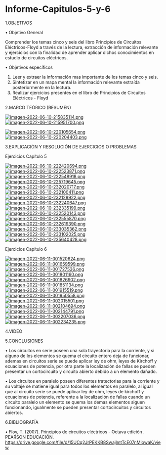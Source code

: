 # Informe-Capitulos-5-y-6

1.OBJETIVOS

• Objetivo General

Comprender los temas cinco y seis del libro Principios de Circuitos Eléctricos-Floyd a través de la lectura, extracción de información relevante y ejercicios con la finalidad de aprender aplicar dichos conocimientos en estudio de circuitos eléctricos.

• Objetivos específicos

1. Leer y extraer la información mas importante de los temas cinco y seis.
2. Sintetizar en un mapa mental la información relevante extraída posteriormente en la lectura.
3. Realizar ejercicios presentes en el libro de Principios de Circuitos Eléctricos - Floyd

2.MARCO TEÓRICO (RESUMEN)

[![imagen-2022-06-10-215835114.png](https://i.postimg.cc/Xq8VSWpy/imagen-2022-06-10-215835114.png)](https://postimg.cc/YLvcYJNp)
[![imagen-2022-06-10-215951700.png](https://i.postimg.cc/MZDxGWpn/imagen-2022-06-10-215951700.png)](https://postimg.cc/7bfjsr74)

[![imagen-2022-06-10-220105654.png](https://i.postimg.cc/bNsMj8Dc/imagen-2022-06-10-220105654.png)](https://postimg.cc/MvJtyCmd)
[![imagen-2022-06-10-220204403.png](https://i.postimg.cc/XJqKyN0n/imagen-2022-06-10-220204403.png)](https://postimg.cc/BLWPr06z)

3.EXPLICACIÓN Y RESOLUCIÓN DE EJERCICIOS O PROBLEMAS

Ejercicios Capítulo 5

[![imagen-2022-06-10-222420694.png](https://i.postimg.cc/dVMjhK1y/imagen-2022-06-10-222420694.png)](https://postimg.cc/RNRHYywS)
[![imagen-2022-06-10-222523871.png](https://i.postimg.cc/jSrysQg6/imagen-2022-06-10-222523871.png)](https://postimg.cc/w7012Jd3)
[![imagen-2022-06-10-222548918.png](https://i.postimg.cc/4nRHxs54/imagen-2022-06-10-222548918.png)](https://postimg.cc/D45wCVHR)
[![imagen-2022-06-10-225719645.png](https://i.postimg.cc/0Qs8jnKv/imagen-2022-06-10-225719645.png)](https://postimg.cc/Mc9kryY3)
[![imagen-2022-06-10-232020717.png](https://i.postimg.cc/xdTKNvww/imagen-2022-06-10-232020717.png)](https://postimg.cc/nXgs6Dc2)
[![imagen-2022-06-10-232100411.png](https://i.postimg.cc/Nf6TNCBh/imagen-2022-06-10-232100411.png)](https://postimg.cc/xcdc8RXg)
[![imagen-2022-06-10-232128922.png](https://i.postimg.cc/wvRRD00G/imagen-2022-06-10-232128922.png)](https://postimg.cc/MMxGSbk7)
[![imagen-2022-06-10-232240647.png](https://i.postimg.cc/Xvpr0sSY/imagen-2022-06-10-232240647.png)](https://postimg.cc/FfXrygHM)
[![imagen-2022-06-10-232335199.png](https://i.postimg.cc/28GybsC5/imagen-2022-06-10-232335199.png)](https://postimg.cc/gnwm1BX9)
[![imagen-2022-06-10-232520143.png](https://i.postimg.cc/hthDJhCC/imagen-2022-06-10-232520143.png)](https://postimg.cc/rDXX3y2W)
[![imagen-2022-06-10-232555870.png](https://i.postimg.cc/ZqdJc2zp/imagen-2022-06-10-232555870.png)](https://postimg.cc/QBjLN6td)
[![imagen-2022-06-10-232619390.png](https://i.postimg.cc/Y0pktSGz/imagen-2022-06-10-232619390.png)](https://postimg.cc/PpF04TMC)
[![imagen-2022-06-10-233035362.png](https://i.postimg.cc/pdDgyHtG/imagen-2022-06-10-233035362.png)](https://postimg.cc/Y4CXyT0Y)
[![imagen-2022-06-10-233102025.png](https://i.postimg.cc/wxWn12Sp/imagen-2022-06-10-233102025.png)](https://postimg.cc/PNwScWX3)
[![imagen-2022-06-10-235640428.png](https://i.postimg.cc/9FBS3hhC/imagen-2022-06-10-235640428.png)](https://postimg.cc/566pvDyR)

Ejercicios Capítulo 6

[![imagen-2022-06-11-001520624.png](https://i.postimg.cc/bYn0SHC5/imagen-2022-06-11-001520624.png)](https://postimg.cc/8s1fqWVd)
[![imagen-2022-06-11-001659599.png](https://i.postimg.cc/0jvzwmrg/imagen-2022-06-11-001659599.png)](https://postimg.cc/ftHW4Vx5)
[![imagen-2022-06-11-001727536.png](https://i.postimg.cc/qBchdmZp/imagen-2022-06-11-001727536.png)](https://postimg.cc/6T35rhXP)
[![imagen-2022-06-11-001801160.png](https://i.postimg.cc/zXJLDn9K/imagen-2022-06-11-001801160.png)](https://postimg.cc/bdBY32Yw)
[![imagen-2022-06-11-001826902.png](https://i.postimg.cc/6QGqbzvJ/imagen-2022-06-11-001826902.png)](https://postimg.cc/d7wJL264)
[![imagen-2022-06-11-001851134.png](https://i.postimg.cc/1thtk6Gg/imagen-2022-06-11-001851134.png)](https://postimg.cc/7C9w75QD)
[![imagen-2022-06-11-001915519.png](https://i.postimg.cc/C5wK1g6S/imagen-2022-06-11-001915519.png)](https://postimg.cc/Q9nD4R3y)
[![imagen-2022-06-11-001950558.png](https://i.postimg.cc/g2LGGjk3/imagen-2022-06-11-001950558.png)](https://postimg.cc/zyNsjJhf)
[![imagen-2022-06-11-002015501.png](https://i.postimg.cc/L4ySfLJz/imagen-2022-06-11-002015501.png)](https://postimg.cc/vD6Cw1LB)
[![imagen-2022-06-11-002104694.png](https://i.postimg.cc/1zZ1PKdZ/imagen-2022-06-11-002104694.png)](https://postimg.cc/CRJQsbYv)
[![imagen-2022-06-11-002144791.png](https://i.postimg.cc/QtxPxYkv/imagen-2022-06-11-002144791.png)](https://postimg.cc/cK2TFmzc)
[![imagen-2022-06-11-002207036.png](https://i.postimg.cc/J0s2jyFq/imagen-2022-06-11-002207036.png)](https://postimg.cc/rRLjkpM0)
[![imagen-2022-06-11-002234235.png](https://i.postimg.cc/X7yPJCdN/imagen-2022-06-11-002234235.png)](https://postimg.cc/4msP2nWj)

4.VIDEO

5.CONCLUSIONES

• Los circuitos en serie poseen una sola trayectoria para la corriente, y si alguno de los elementos se quema el circuito entero deja de funcionar, ademas en circuitos serie se puede aplicar ley de ohm, leyes de Kirchoff y ecuaciones de potencia, por otra parte la localización de fallas se pueden presentar un cortocircuito y circuito abierto debido a un elemento dañado.

• Los circuitos en paralelo poseen diferentes tratectorias para la corriente y su voltaje se matiene igual para todos los elementos en paralelo, al igual que al circuito serie se puede aplicar ley de ohm, leyes de kirchoff y ecuaciones de potencia, referente a la localización de fallas cuando un circuito paralelo un elemento se quema los demas elementos siguen funcionando, igualmente se pueden presentar cortocircuitos y circuitos abiertos.

6.BIBLIOGRAFÍA

• Floy, T. (2007). Principios de circuitos eléctricos - Octava edición . PEARSON EDUCACIÓN. https://drive.google.com/file/d/15UCq2JrPEKKB8SwajlmtTcE07nMiowaK/view
